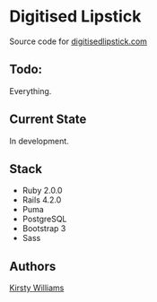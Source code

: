 # Digitised Lipstick

Source code for [digitisedlipstick.com](http://www.digitisedlipstick.com)

## Todo:

Everything.

## Current State

In development.

## Stack

* Ruby 2.0.0
* Rails 4.2.0
* Puma
* PostgreSQL
* Bootstrap 3
* Sass

## Authors

[Kirsty Williams](https://github.com/kirstywilliams)
